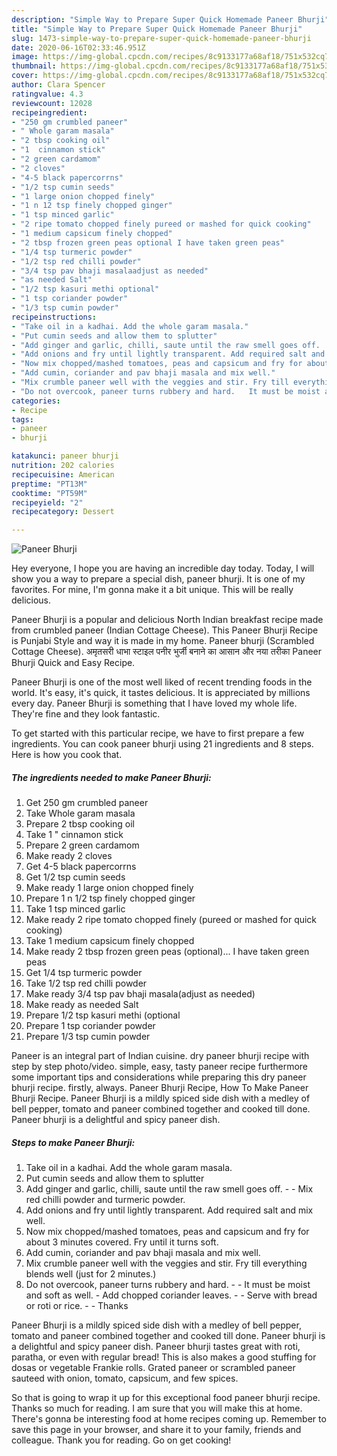 ```yaml
---
description: "Simple Way to Prepare Super Quick Homemade Paneer Bhurji"
title: "Simple Way to Prepare Super Quick Homemade Paneer Bhurji"
slug: 1473-simple-way-to-prepare-super-quick-homemade-paneer-bhurji
date: 2020-06-16T02:33:46.951Z
image: https://img-global.cpcdn.com/recipes/8c9133177a68af18/751x532cq70/paneer-bhurji-recipe-main-photo.jpg
thumbnail: https://img-global.cpcdn.com/recipes/8c9133177a68af18/751x532cq70/paneer-bhurji-recipe-main-photo.jpg
cover: https://img-global.cpcdn.com/recipes/8c9133177a68af18/751x532cq70/paneer-bhurji-recipe-main-photo.jpg
author: Clara Spencer
ratingvalue: 4.3
reviewcount: 12028
recipeingredient:
- "250 gm crumbled paneer"
- " Whole garam masala"
- "2 tbsp cooking oil"
- "1  cinnamon stick"
- "2 green cardamom"
- "2 cloves"
- "4-5 black papercorrns"
- "1/2 tsp cumin seeds"
- "1 large onion chopped finely"
- "1 n 12 tsp finely chopped ginger"
- "1 tsp minced garlic"
- "2 ripe tomato chopped finely pureed or mashed for quick cooking"
- "1 medium capsicum finely chopped"
- "2 tbsp frozen green peas optional I have taken green peas"
- "1/4 tsp turmeric powder"
- "1/2 tsp red chilli powder"
- "3/4 tsp pav bhaji masalaadjust as needed"
- "as needed Salt"
- "1/2 tsp kasuri methi optional"
- "1 tsp coriander powder"
- "1/3 tsp cumin powder"
recipeinstructions:
- "Take oil in a kadhai. Add the whole garam masala."
- "Put cumin seeds and allow them to splutter"
- "Add ginger and garlic, chilli, saute until the raw smell goes off.  Mix red chilli powder and turmeric powder."
- "Add onions and fry until lightly transparent. Add required salt and mix well."
- "Now mix chopped/mashed tomatoes, peas and capsicum and fry for about 3 minutes covered. Fry until it turns soft."
- "Add cumin, coriander and pav bhaji masala and mix well."
- "Mix crumble paneer well with the veggies and stir. Fry till everything blends well (just for 2 minutes.)"
- "Do not overcook, paneer turns rubbery and hard.   It must be moist and soft as well. Add chopped coriander leaves.  Serve with bread or roti or rice.  Thanks"
categories:
- Recipe
tags:
- paneer
- bhurji

katakunci: paneer bhurji 
nutrition: 202 calories
recipecuisine: American
preptime: "PT13M"
cooktime: "PT59M"
recipeyield: "2"
recipecategory: Dessert

---
```



![Paneer Bhurji](https://img-global.cpcdn.com/recipes/8c9133177a68af18/751x532cq70/paneer-bhurji-recipe-main-photo.jpg)

Hey everyone, I hope you are having an incredible day today. Today, I will show you a way to prepare a special dish, paneer bhurji. It is one of my favorites. For mine, I'm gonna make it a bit unique. This will be really delicious.

Paneer Bhurji is a popular and delicious North Indian breakfast recipe made from crumbled paneer (Indian Cottage Cheese). This Paneer Bhurji Recipe is Punjabi Style and way it is made in my home. Paneer bhurji (Scrambled Cottage Cheese). अमृतसरी धाभा स्टाइल पनीर भुर्जी बनाने का आसान और नया तरीका Paneer Bhurji Quick and Easy Recipe.

Paneer Bhurji is one of the most well liked of recent trending foods in the world. It's easy, it's quick, it tastes delicious. It is appreciated by millions every day. Paneer Bhurji is something that I have loved my whole life. They're fine and they look fantastic.


To get started with this particular recipe, we have to first prepare a few ingredients. You can cook paneer bhurji using 21 ingredients and 8 steps. Here is how you cook that.

<!--inarticleads1-->

##### The ingredients needed to make Paneer Bhurji:

1. Get 250 gm crumbled paneer
1. Take  Whole garam masala
1. Prepare 2 tbsp cooking oil
1. Take 1 &#34; cinnamon stick
1. Prepare 2 green cardamom
1. Make ready 2 cloves
1. Get 4-5 black papercorrns
1. Get 1/2 tsp cumin seeds
1. Make ready 1 large onion chopped finely
1. Prepare 1 n 1/2 tsp finely chopped ginger
1. Take 1 tsp minced garlic
1. Make ready 2 ripe tomato chopped finely (pureed or mashed for quick cooking)
1. Take 1 medium capsicum finely chopped
1. Make ready 2 tbsp frozen green peas (optional)... I have taken green peas
1. Get 1/4 tsp turmeric powder
1. Take 1/2 tsp red chilli powder
1. Make ready 3/4 tsp pav bhaji masala(adjust as needed)
1. Make ready as needed Salt
1. Prepare 1/2 tsp kasuri methi (optional
1. Prepare 1 tsp coriander powder
1. Prepare 1/3 tsp cumin powder


Paneer is an integral part of Indian cuisine. dry paneer bhurji recipe with step by step photo/video. simple, easy, tasty paneer recipe furthermore some important tips and considerations while preparing this dry paneer bhurji recipe. firstly, always. Paneer Bhurji Recipe, How To Make Paneer Bhurji Recipe. Paneer Bhurji is a mildly spiced side dish with a medley of bell pepper, tomato and paneer combined together and cooked till done. Paneer bhurji is a delightful and spicy paneer dish. 

<!--inarticleads2-->

##### Steps to make Paneer Bhurji:

1. Take oil in a kadhai. Add the whole garam masala.
1. Put cumin seeds and allow them to splutter
1. Add ginger and garlic, chilli, saute until the raw smell goes off. -  - Mix red chilli powder and turmeric powder.
1. Add onions and fry until lightly transparent. Add required salt and mix well.
1. Now mix chopped/mashed tomatoes, peas and capsicum and fry for about 3 minutes covered. Fry until it turns soft.
1. Add cumin, coriander and pav bhaji masala and mix well.
1. Mix crumble paneer well with the veggies and stir. Fry till everything blends well (just for 2 minutes.)
1. Do not overcook, paneer turns rubbery and hard.  -  - It must be moist and soft as well. - Add chopped coriander leaves. -  - Serve with bread or roti or rice. -  - Thanks


Paneer Bhurji is a mildly spiced side dish with a medley of bell pepper, tomato and paneer combined together and cooked till done. Paneer bhurji is a delightful and spicy paneer dish. Paneer bhurji tastes great with roti, paratha, or even with regular bread! This is also makes a good stuffing for dosas or vegetable Frankie rolls. Grated paneer or scrambled paneer sauteed with onion, tomato, capsicum, and few spices. 

So that is going to wrap it up for this exceptional food paneer bhurji recipe. Thanks so much for reading. I am sure that you will make this at home. There's gonna be interesting food at home recipes coming up. Remember to save this page in your browser, and share it to your family, friends and colleague. Thank you for reading. Go on get cooking!

